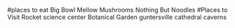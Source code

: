 #places to eat
Big Bowl
Mellow Mushrooms
Nothing But Noodles
#Places to Visit
Rocket science center
Botanical Garden
guntersville
cathedral caverns

